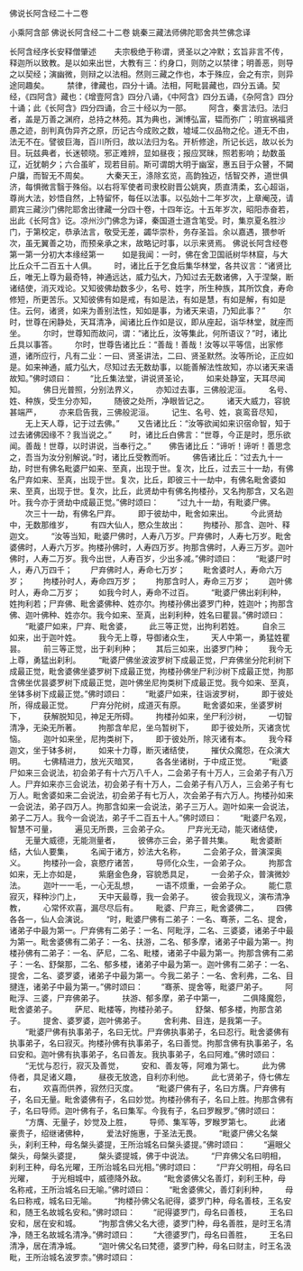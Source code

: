 <!-- { "loadSidebar": true } -->
佛说长阿含经二十二卷


小乘阿含部
佛说长阿含经二十二卷
姚秦三藏法师佛陀耶舍共竺佛念译


长阿含经序长安释僧肇述
　　夫宗极绝于称谓，贤圣以之冲默；玄旨非言不传，释迦所以致教。是以如来出世，大教有三：约身口，则防之以禁律；明善恶，则导之以契经；演幽微，则辩之以法相。然则三藏之作也，本于殊应，会之有宗，则异途同趣矣。
　　禁律，律藏也，四分十诵。法相，阿毗昙藏也，四分五诵。契经，《四阿含》藏也：《增壹阿含》四分八诵，《中阿含》四分五诵，《杂阿含》四分十诵；此《长阿含》四分四诵，合三十经以为一部。
　　阿含，秦言法归。法归者，盖是万善之渊府，总持之林苑。其为典也，渊博弘富，韫而弥广；明宣祸福贤愚之迹，剖判真伪异齐之原，历记古今成败之数，墟域二仪品物之伦。道无不由，法无不在。譬彼巨海，百川所归，故以法归为名。开析修途，所记长远，故以长为目。玩兹典者，长迷顿晓。邪正难辨，显如昼夜；报应冥昧，照若影响；劫数虽辽，近犹朝夕；六合虽旷，现若目前。斯可谓朗大明于幽室，惠五目于众瞽，不闚户牖，而智无不周矣。
　　大秦天王，涤除玄览，高韵独迈，恬智交养，道世俱济，每惧微言翳于殊俗。以右将军使者司隶校尉晋公姚爽，质直清柔，玄心超诣，尊尚大法，妙悟自然，上特留怀，每任以法事。以弘始十二年岁次，上章阉茂，请罽宾三藏沙门佛陀耶舍出律藏一分四十卷，十四年讫。十五年岁次，昭阳赤奋若，出此《长阿含》讫。凉州沙门佛念为译，秦国道士道含笔受。时，集京夏名胜沙门，于第校定，恭承法言，敬受无差，蠲华崇朴，务存圣旨。余以嘉遇，猥参听次，虽无翼善之功，而预亲承之末，故略记时事，以示来贤焉。
佛说长阿含经卷第一第一分初大本缘经第一
　　如是我闻：一时，佛在舍卫国祇树华林窟，与大比丘众千二百五十人俱。
　　时，诸比丘于乞食后集华林堂，各共议言：“诸贤比丘，唯无上尊为最奇特，神通远达，威力弘大，乃知过去无数诸佛，入于涅槃，断诸结使，消灭戏论。又知彼佛劫数多少，名号、姓字，所生种族，其所饮食，寿命修短，所更苦乐。又知彼佛有如是戒，有如是法，有如是慧，有如是解，有如是住。云何，诸贤，如来为善别法性，知如是事，为诸天来语，乃知此事？”
　　尔时，世尊在闲静处，天耳清净，闻诸比丘作如是议，即从座起，诣华林堂，就座而坐。
　　尔时，世尊知而故问，谓：“诸比丘，汝等集此，何所语议？”时，诸比丘具以事答。
　　尔时，世尊告诸比丘：“善哉！善哉！汝等以平等信，出家修道，诸所应行，凡有二业：一曰、贤圣讲法，二曰、贤圣默然。汝等所论，正应如是。如来神通，威力弘大，尽知过去无数劫事，以能善解法性故知，亦以诸天来语故知。”佛时颂曰：
　　“比丘集法堂，讲说贤圣论，
　　如来处静室，天耳尽闻知。
　　佛日光普照，分别法界义，
　　亦知过去事，三佛般泥洹。
　　名号、姓、种族，受生分亦知，
　　随彼之处所，净眼皆记之。
　　诸天大威力，容貌甚端严，
　　亦来启告我，三佛般泥洹。
　　记生、名号、姓，哀鸾音尽知，
　　无上天人尊，记于过去佛。”
　　又告诸比丘：“汝等欲闻如来识宿命智，知于过去诸佛因缘不？我当说之。”
　　时，诸比丘白佛言：“世尊，今正是时，愿乐欲闻。善哉！世尊，以时讲说，当奉行之。”
　　佛告诸比丘：“谛听！谛听！善思念之，吾当为汝分别解说。”时，诸比丘受教而听。
　　佛告诸比丘：“过去九十一劫，时世有佛名毗婆尸如来、至真，出现于世。复次，比丘，过去三十一劫，有佛名尸弃如来、至真，出现于世。复次，比丘，即彼三十一劫中，有佛名毗舍婆如来、至真，出现于世。复次，比丘，此贤劫中有佛名拘楼孙，又名拘那含，又名迦叶。我今亦于贤劫中成最正觉。”佛时颂曰：
　　“过九十一劫，有毗婆尸佛。
　　次三十一劫，有佛名尸弃。
　　即于彼劫中，毗舍如来出。
　　今此贤劫中，无数那维岁，
　　有四大仙人，愍众生故出：
　　拘楼孙、那含、迦叶、释迦文。
　　“汝等当知，毗婆尸佛时，人寿八万岁。尸弃佛时，人寿七万岁。毗舍婆佛时，人寿六万岁。拘楼孙佛时，人寿四万岁。拘那含佛时，人寿三万岁。迦叶佛时，人寿二万岁。我今出世，人寿百岁，少出多减。”佛时颂曰：
　　“毗婆尸时人，寿八万四千；
　　尸弃佛时人，寿命七万岁；
　　毗舍婆时人，寿命六万岁；
　　拘楼孙时人，寿命四万岁；
　　拘那含时人，寿命三万岁；
　　迦叶佛时人，寿命二万岁；
　　如我今时人，寿命不过百。
　　“毗婆尸佛出刹利种，姓拘利若；尸弃佛、毗舍婆佛种、姓亦尔。拘楼孙佛出婆罗门种，姓迦叶；拘那含佛、迦叶佛种、姓亦尔。我今如来、至真，出刹利种，姓名曰瞿昙。”佛时颂曰：
　　“毗婆尸如来，尸弃、毗舍婆，
　　此三等正觉，出拘利若姓。
　　自余三如来，出于迦叶姓。
　　我今无上尊，导御诸众生，
　　天人中第一，勇猛姓瞿昙。
　　前三等正觉，出于刹利种；
　　其后三如来，出婆罗门种；
　　我今无上尊，勇猛出刹利。
　　“毗婆尸佛坐波波罗树下成最正觉，尸弃佛坐分陀利树下成最正觉，毗舍婆佛坐婆罗树下成最正觉，拘楼孙佛坐尸利沙树下成最正觉，拘那含佛坐优昙婆罗树下成最正觉，迦叶佛坐尼拘类树下成最正觉。我今如来、至真，坐钵多树下成最正觉。”佛时颂曰：
　　“毗婆尸如来，往诣波罗树，
　　即于彼处所，得成最正觉。
　　尸弃分陀树，成道灭有原。
　　毗舍婆如来，坐婆罗树下，
　　获解脱知见，神足无所碍。
　　拘楼孙如来，坐尸利沙树，
　　一切智清净，无染无所著。
　　拘那含牟尼，坐乌暂树下，
　　即于彼处所，灭诸贪忧恼。
　　迦叶如来坐，尼拘类树下，
　　即于彼处所，除灭诸有本。
　　我今释迦文，坐于钵多树，
　　如来十力尊，断灭诸结使，
　　摧伏众魔怨，在众演大明。
　　七佛精进力，放光灭暗冥，
　　各各坐诸树，于中成正觉。
　　“毗婆尸如来三会说法，初会弟子有十六万八千人，二会弟子有十万人，三会弟子有八万人。尸弃如来亦三会说法，初会弟子有十万人，二会弟子有八万人，三会弟子有七万人。毗舍婆如来二会说法，初会弟子有七万人，次会弟子有六万人。拘楼孙如来一会说法，弟子四万人。拘那含如来一会说法，弟子三万人。迦叶如来一会说法，弟子二万人。我今一会说法，弟子千二百五十人。”佛时颂曰：
　　“毗婆尸名观，智慧不可量，
　　遍见无所畏，三会弟子众。
　　尸弃光无动，能灭诸结使，
　　无量大威德，无能测量者，
　　彼佛亦三会，弟子普共集。
　　毗舍婆断结，大仙人要集，
　　名闻于诸方，妙法大名称，
　　二会弟子众，普演深奥义。
　　拘楼孙一会，哀愍疗诸苦，
　　导师化众生，一会弟子众。
　　拘那含如来，无上亦如是，
　　紫磨金色身，容貌悉具足，
　　一会弟子众，普演微妙法。
　　迦叶一一毛，一心无乱想，
　　一语不烦重，一会弟子众。
　　能仁意寂灭，释种沙门上，
　　天中天最尊，我一会弟子。
　　彼会我现义，演布清净教，
　　心常怀欢喜，漏尽尽后有。
　　毗婆、尸弃三，毗舍婆佛二，
　　四佛各各一，仙人会演说。
　　“时，毗婆尸佛有二弟子：一名、骞荼，二名、提舍，诸弟子中最为第一。尸弃佛有二弟子：一名、阿毗浮，二名、三婆婆，诸弟子中最为第一。毗舍婆佛有二弟子：一名、扶游，二名、郁多摩，诸弟子中最为第一。拘楼孙佛有二弟子：一名、萨尼，二名、毗楼，诸弟子中最为第一。拘那含佛有二弟子：一名、舒槃那，二名、郁多楼，诸弟子中最为第一。迦叶佛有二弟子：一名、提舍，二名、婆罗婆，诸弟子中最为第一。今我二弟子：一名、舍利弗，二名、目揵连，诸弟子中最为第一。”佛时颂曰：
　　“骞荼、提舍等，毗婆尸弟子。
　　阿毗浮、三婆，尸弃佛弟子。
　　扶游、郁多摩，弟子中第一，
　　二俱降魔怨，毗舍婆弟子。
　　萨尼、毗楼等，拘楼孙弟子。
　　舒槃、郁多楼，拘那含弟子。
　　提舍、婆罗婆，迦叶佛弟子。
　　舍利弗、目连，是我第一子。
　　“毗婆尸佛有执事弟子，名曰无忧。尸弃佛执事弟子，名曰忍行。毗舍婆佛有执事弟子，名曰寂灭。拘楼孙佛有执事弟子，名曰善觉。拘那含佛有执事弟子，名曰安和。迦叶佛有执事弟子，名曰善友。我执事弟子，名曰阿难。”佛时颂曰：
　　“无忧与忍行，寂灭及善觉，
　　安和、善友等，阿难为第七。
　　此为佛侍者，具足诸义趣，
　　昼夜无放逸，自利亦利他。
　　此七贤弟子，侍七佛左右，
　　欢喜而供养，寂然归灭度。
　　“毗婆尸佛有子，名曰方膺。尸弃佛有子，名曰无量。毗舍婆佛有子，名曰妙觉。拘楼孙佛有子，名曰上胜。拘那含佛有子，名曰导师。迦叶佛有子，名曰集军。今我有子，名曰罗睺罗。”佛时颂曰：
　　“方膺、无量子，妙觉及上胜，
　　导师、集军等，罗睺罗第七。
　　此诸豪贵子，绍继诸佛种，
　　爱法好施惠，于圣法无畏。
　　“毗婆尸佛父名槃头，刹利王种，母名槃头婆提，王所治城名曰槃头婆提。”佛时颂曰：
　　“遍眼父槃头，母槃头婆提，
　　槃头婆提城，佛于中说法。
　　“尸弃佛父名曰明相，刹利王种，母名光曜，王所治城名曰光相。”佛时颂曰：
　　“尸弃父明相，母名曰光曜，
　　于光相城中，威德降外敌。
　　“毗舍婆佛父名善灯，刹利王种，母名称戒，王所治城名曰无喻。”佛时颂曰：
　　“毗舍婆佛父，善灯刹利种，
　　母名曰称戒，城名曰无喻。
　　“拘楼孙佛父名祀得，婆罗门种，母名善枝，王名安和，随王名故城名安和。”佛时颂曰：
　　“祀得婆罗门，母名曰善枝，
　　王名曰安和，居在安和城。
　　“拘那含佛父名大德，婆罗门种，母名善胜，是时王名清净，随王名故城名清净。”佛时颂曰：
　　“大德婆罗门，母名曰善胜，
　　王名曰清净，居在清净城。
　　“迦叶佛父名曰梵德，婆罗门种，母名曰财主，时王名汲毗，王所治城名波罗柰。”佛时颂曰：
